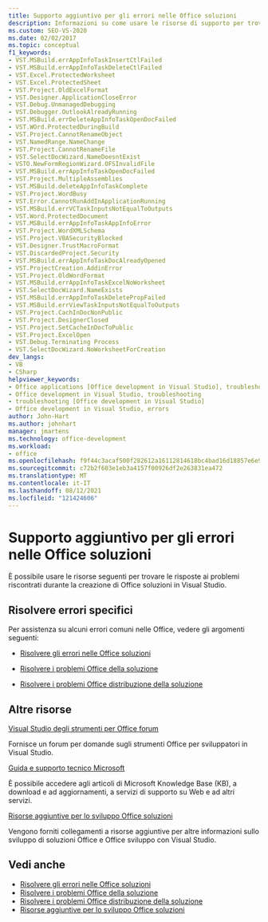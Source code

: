 ```yaml
---
title: Supporto aggiuntivo per gli errori nelle Office soluzioni
description: Informazioni su come usare le risorse di supporto per trovare le risposte ai problemi riscontrati durante la creazione Office soluzioni in Visual Studio.
ms.custom: SEO-VS-2020
ms.date: 02/02/2017
ms.topic: conceptual
f1_keywords:
- VST.MSBuild.errAppInfoTaskInsertCtlFailed
- VST.MSBuild.errAppInfoTaskDeleteCtlFailed
- VST.Excel.ProtectedWorksheet
- VST.Excel.ProtectedSheet
- VST.Project.OldExcelFormat
- VST.Designer.ApplicationCloseError
- VST.Debug.UnmanagedDebugging
- VST.Debugger.OutlookAlreadyRunning
- VST.MSBuild.errDeleteAppInfoTaskOpenDocFailed
- VST.WOrd.ProtectedDuringBuild
- VST.Project.CannotRenameObject
- VST.NamedRange.NameChange
- VST.Project.CannotRenameFile
- VST.SelectDocWizard.NameDoesntExist
- VSTO.NewFormRegionWizard.OFSInvalidFile
- VST.MSBuild.errAppInfoTaskOpenDocFailed
- VST.Project.MultipleAssemblies
- VST.MSBuild.deleteAppInfoTaskComplete
- VST.Project.WordBusy
- VST.Error.CannotRunAddInApplicationRunning
- VST.MSBuild.errVCTaskInputsNotEqualToOutputs
- VST.Word.ProtectedDocument
- VST.MSBuild.errAppInfoTaskAppInfoError
- VST.Project.WordXMLSchema
- VST.Project.VBASecurityBlocked
- VST.Designer.TrustMacroFormat
- VST.DiscardedProject.Security
- VST.MSBuild.errAppInfoTaskDocAlreadyOpened
- VST.ProjectCreation.AddinError
- VST.Project.OldWordFormat
- VST.MSBuild.errAppInfoTaskExcelNoWorksheet
- VST.SelectDocWizard.NameExists
- VST.MSBuild.errAppInfoTaskDeletePropFailed
- VST.MSBuild.errViewTaskInputsNotEqualToOutputs
- VST.Project.CachInDocNonPublic
- VST.Project.DesignerClosed
- VST.Project.SetCacheInDocToPublic
- VST.Project.ExcelOpen
- VST.Debug.Terminating Process
- VST.SelectDocWizard.NoWorksheetForCreation
dev_langs:
- VB
- CSharp
helpviewer_keywords:
- Office applications [Office development in Visual Studio], troubleshooting
- Office development in Visual Studio, troubleshooting
- troubleshooting [Office development in Visual Studio]
- Office development in Visual Studio, errors
author: John-Hart
ms.author: johnhart
manager: jmartens
ms.technology: office-development
ms.workload:
- office
ms.openlocfilehash: f9f44c3acaf500f282612a16112814618bc4bad16d18857e6e929dbe165e0470
ms.sourcegitcommit: c72b2f603e1eb3a4157f00926df2e263831ea472
ms.translationtype: MT
ms.contentlocale: it-IT
ms.lasthandoff: 08/12/2021
ms.locfileid: "121424606"
---
```

# <a name="additional-support-for-errors-in-office-solutions"></a>Supporto aggiuntivo per gli errori nelle Office soluzioni

È possibile usare le risorse seguenti per trovare le risposte ai problemi riscontrati durante la creazione di Office soluzioni in Visual Studio.

## <a name="troubleshoot-specific-errors"></a>Risolvere errori specifici

Per assistenza su alcuni errori comuni nelle Office, vedere gli argomenti seguenti:

- [Risolvere gli errori nelle Office soluzioni](../vsto/troubleshooting-errors-in-office-solutions.md)

- [Risolvere i problemi Office della soluzione](../vsto/troubleshooting-office-solution-security.md)

- [Risolvere i problemi Office distribuzione della soluzione](../vsto/troubleshooting-office-solution-deployment.md)

## <a name="other-resources"></a>Altre risorse

[Visual Studio degli strumenti per Office forum](https://social.msdn.microsoft.com/Forums/vstudio/en-US/home?forum=vsto)

Fornisce un forum per domande sugli strumenti Office per sviluppatori in Visual Studio.

[Guida e supporto tecnico Microsoft](https://support.microsoft.com)

È possibile accedere agli articoli di Microsoft Knowledge Base (KB), a download e ad aggiornamenti, a servizi di supporto su Web e ad altri servizi.

[Risorse aggiuntive per lo sviluppo Office soluzioni](../vsto/additional-resources-for-developing-office-solutions.md)

Vengono forniti collegamenti a risorse aggiuntive per altre informazioni sullo sviluppo di soluzioni Office e Office sviluppo con Visual Studio.

## <a name="see-also"></a>Vedi anche

- [Risolvere gli errori nelle Office soluzioni](../vsto/troubleshooting-errors-in-office-solutions.md)
- [Risolvere i problemi Office della soluzione](../vsto/troubleshooting-office-solution-security.md)
- [Risolvere i problemi Office distribuzione della soluzione](../vsto/troubleshooting-office-solution-deployment.md)
- [Risorse aggiuntive per lo sviluppo Office soluzioni](../vsto/additional-resources-for-developing-office-solutions.md)
